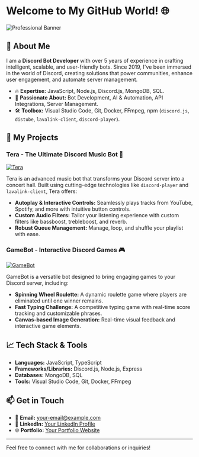 # Welcome to My GitHub World! 🌐

![Professional Banner]([https://your-image-url-here](https://cdn.discordapp.com/attachments/1055971043824631909/1278507526752833682/f1017bcc41df48ffadd6e8f54cc1c640.jpeg?ex=66d10e6b&is=66cfbceb&hm=85c109ec9990ff7ddd444c5e96af65e65005111449bf59f03631af983d483fee&)) <!-- Replace with your professional banner image -->

## 👋 About Me

I am a **Discord Bot Developer** with over 5 years of experience in crafting intelligent, scalable, and user-friendly bots. Since 2019, I've been immersed in the world of Discord, creating solutions that power communities, enhance user engagement, and automate server management.

- 🔥 **Expertise:** JavaScript, Node.js, Discord.js, MongoDB, SQL.
- 🚀 **Passionate About:** Bot Development, AI & Automation, API Integrations, Server Management.
- 🛠️ **Toolbox:** Visual Studio Code, Git, Docker, FFmpeg, npm (`discord.js`, `distube`, `lavalink-client`, `discord-player`).

## 🚀 My Projects

### Tera - The Ultimate Discord Music Bot 🎵
[![Tera](https://your-image-url-here)](https://github.com/your-repo-link) <!-- Replace with a Tera project image -->

Tera is an advanced music bot that transforms your Discord server into a concert hall. Built using cutting-edge technologies like `discord-player` and `lavalink-client`, Tera offers:

- **Autoplay & Interactive Controls:** Seamlessly plays tracks from YouTube, Spotify, and more with intuitive button controls.
- **Custom Audio Filters:** Tailor your listening experience with custom filters like bassboost, trebleboost, and reverb.
- **Robust Queue Management:** Manage, loop, and shuffle your playlist with ease.

### GameBot - Interactive Discord Games 🎮
[![GameBot](https://your-image-url-here)](https://github.com/your-repo-link) <!-- Replace with a GameBot project image -->

GameBot is a versatile bot designed to bring engaging games to your Discord server, including:

- **Spinning Wheel Roulette:** A dynamic roulette game where players are eliminated until one winner remains.
- **Fast Typing Challenge:** A competitive typing game with real-time score tracking and customizable phrases.
- **Canvas-based Image Generation:** Real-time visual feedback and interactive game elements.

## 📈 Tech Stack & Tools

- **Languages:** JavaScript, TypeScript
- **Frameworks/Libraries:** Discord.js, Node.js, Express
- **Databases:** MongoDB, SQL
- **Tools:** Visual Studio Code, Git, Docker, FFmpeg

## 📫 Get in Touch

- 📧 **Email:** [your-email@example.com](mailto:your-email@example.com)
- 💼 **LinkedIn:** [Your LinkedIn Profile](https://www.linkedin.com/in/your-profile)
- 🌐 **Portfolio:** [Your Portfolio Website](https://your-website.com)

---

Feel free to connect with me for collaborations or inquiries!

